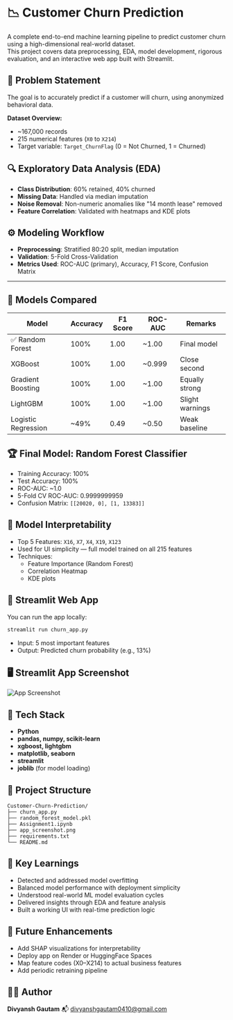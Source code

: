# 📉 Customer Churn Prediction

A complete end-to-end machine learning pipeline to predict customer churn using a high-dimensional real-world dataset.  
This project covers data preprocessing, EDA, model development, rigorous evaluation, and an interactive web app built with Streamlit.


## 🧠 Problem Statement

The goal is to accurately predict if a customer will churn, using anonymized behavioral data.

**Dataset Overview:**
- ~167,000 records
- 215 numerical features (`X0` to `X214`)
- Target variable: `Target_ChurnFlag` (0 = Not Churned, 1 = Churned)



## 🔍 Exploratory Data Analysis (EDA)

- **Class Distribution**: 60% retained, 40% churned
- **Missing Data**: Handled via median imputation
- **Noise Removal**: Non-numeric anomalies like "14 month lease" removed
- **Feature Correlation**: Validated with heatmaps and KDE plots



## ⚙️ Modeling Workflow

- **Preprocessing**: Stratified 80:20 split, median imputation
- **Validation**: 5-Fold Cross-Validation
- **Metrics Used**: ROC-AUC (primary), Accuracy, F1 Score, Confusion Matrix

---

## 🧪 Models Compared

| Model               | Accuracy | F1 Score | ROC-AUC | Remarks               |
|---------------------|----------|----------|---------|------------------------|
| ✅ Random Forest     | 100%     | 1.00     | ~1.00   | Final model            |
| XGBoost              | 100%     | 1.00     | ~0.999  | Close second           |
| Gradient Boosting    | 100%     | 1.00     | ~1.00   | Equally strong         |
| LightGBM             | 100%     | 1.00     | ~1.00   | Slight warnings        |
| Logistic Regression  | ~49%     | 0.49     | ~0.50   | Weak baseline          |


## 🏆 Final Model: Random Forest Classifier

- Training Accuracy: 100%
- Test Accuracy: 100%
- ROC-AUC: ~1.0
- 5-Fold CV ROC-AUC: 0.9999999959
- Confusion Matrix: `[[20020, 0], [1, 13383]]`


## 🔬 Model Interpretability

- Top 5 Features: `X16`, `X7`, `X4`, `X19`, `X123`
- Used for UI simplicity — full model trained on all 215 features
- Techniques:
  - Feature Importance (Random Forest)
  - Correlation Heatmap
  - KDE plots


## 🚀 Streamlit Web App

You can run the app locally:

```bash
streamlit run churn_app.py
````

* Input: 5 most important features
* Output: Predicted churn probability (e.g., 13%)



## 🖥️ Streamlit App Screenshot

![App Screenshot](app_screenshot.png)



## 🧰 Tech Stack

* **Python**
* **pandas, numpy, scikit-learn**
* **xgboost, lightgbm**
* **matplotlib, seaborn**
* **streamlit**
* **joblib** (for model loading)



## 📁 Project Structure

```
Customer-Churn-Prediction/
├── churn_app.py
├── random_forest_model.pkl
├── Assignment1.ipynb
├── app_screenshot.png
├── requirements.txt
└── README.md
```



## 🎯 Key Learnings

* Detected and addressed model overfitting
* Balanced model performance with deployment simplicity
* Understood real-world ML model evaluation cycles
* Delivered insights through EDA and feature analysis
* Built a working UI with real-time prediction logic



## 🔮 Future Enhancements

* Add SHAP visualizations for interpretability
* Deploy app on Render or HuggingFace Spaces
* Map feature codes (X0–X214) to actual business features
* Add periodic retraining pipeline



## 🙋‍♂️ Author

**Divyansh Gautam**
📬 [divyanshgautam0410@gmail.com](mailto:divyanshgautam0410@gmail.com)


